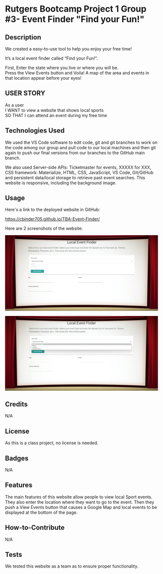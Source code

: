 # Rutgers Bootcamp Project 1 Group #3- Event Finder "Find your Fun!"

## Description

We created a easy-to-use tool to help you enjoy your free time!

It’s a local event finder called “Find your Fun!”.  

First, Enter the state where you live or where you will be.  
Press the View Events button and Voila!  A map of the area and events in that location appear before your eyes!


## USER STORY

As a user<br>
I WANT to view a website that shows local sports<br>
SO THAT I can attend an event during my free time<br>

## Technologies Used

We used the VS Code software to edit code, git and git branches to work on the code among our group and pull code to our local machines and then git again to push our final versions from our branches to the GitHub main branch.  

We also used Server-side APIs: Ticketmaster for events, XXXXX for XXX, CSS framework: Materialize, HTML, CSS, JavaScript, VS Code, Git/GitHub and persistent data/local storage to retrieve past event searches.  This website is responsive, including the background image.

## Usage

Here's a link to the deployed website in GitHub:

https://cbinder705.github.io/TBA-Event-Finder/

Here are 2 screenshots of the website:
    
![website-image](assets/images/event-finder-screen-capture.jpg)
    
![website-image](assets/images/event-finder-screen-capture-with-types.jpg)
    
## Credits
N/A

## License

As this is a class project, no license is needed.

## Badges

N/A

## Features

The main features of this website allow people to view local Sport events.  They also enter the location where they want to go to the event.  Then they push a View Events button that causes a Google Map and local events to be displayed at the bottom of the page.

## How-to-Contribute

N/A

## Tests

We tested this website as a team as to ensure proper functionality.
